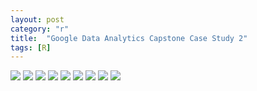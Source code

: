 ```yaml
---
layout: post
category: "r"
title:  "Google Data Analytics Capstone Case Study 2"
tags: [R]
---
```



<img src="https://raw.githubusercontent.com/MoonBrillante/moonbrillante.github.io/master/my_picture/worldhappiness0011.JPG">
<img src="https://raw.githubusercontent.com/MoonBrillante/moonbrillante.github.io/master/my_picture/worldhappiness0012.JPG">
<img src="https://raw.githubusercontent.com/MoonBrillante/moonbrillante.github.io/master/my_picture/worldhappiness002.JPG" >
<img src="https://raw.githubusercontent.com/MoonBrillante/moonbrillante.github.io/master/my_picture/worldhappiness003.JPG" >
<img src="https://raw.githubusercontent.com/MoonBrillante/moonbrillante.github.io/master/my_picture/worldhappiness004.JPG" >
<img src="https://raw.githubusercontent.com/MoonBrillante/moonbrillante.github.io/master/my_picture/worldhappiness005.JPG" >
<img src="https://raw.githubusercontent.com/MoonBrillante/moonbrillante.github.io/master/my_picture/worldhappiness006.JPG" >
<img src="https://raw.githubusercontent.com/MoonBrillante/moonbrillante.github.io/master/my_picture/worldhappiness007.JPG" >
<img src="https://raw.githubusercontent.com/MoonBrillante/moonbrillante.github.io/master/my_picture/worldhappiness008.JPG" >







